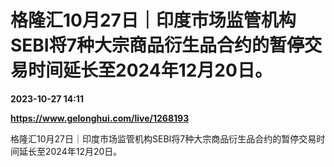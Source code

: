 # 格隆汇10月27日｜印度市场监管机构SEBI将7种大宗商品衍生品合约的暂停交易时间延长至2024年12月20日。

**2023-10-27 14:11**

**https://www.gelonghui.com/live/1268193**

格隆汇10月27日｜印度市场监管机构SEBI将7种大宗商品衍生品合约的暂停交易时间延长至2024年12月20日。